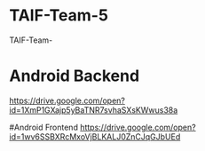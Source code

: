 # TAIF-Team-5
TAIF-Team-
# Android Backend
https://drive.google.com/open?id=1XmP1GXajp5yBaTNR7svhaSXsKWwus38a

#Android Frontend
https://drive.google.com/open?id=1wv6SSBXRcMxoVjBLKALJ0ZnCJqGJbUEd
